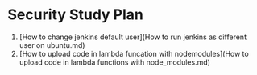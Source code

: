 # Security Study Plan

1. [How to change jenkins default user](How to run jenkins as different user on ubuntu.md)
2. [How to upload code in lambda funcation with nodemodules](How to upload code in lambda functions with node_modules.md)
